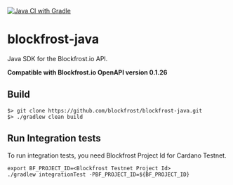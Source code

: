 [![Java CI with Gradle](https://github.com/blockfrost/blockfrost-java/actions/workflows/gradle.yml/badge.svg?branch=master)](https://github.com/blockfrost/blockfrost-java/actions/workflows/gradle.yml)

# blockfrost-java

Java SDK for the Blockfrost.io API.

**Compatible with Blockfrost.io OpenAPI version 0.1.26**

## Build

```
$> git clone https://github.com/blockfrost/blockfrost-java.git
$> ./gradlew clean build
```

## Run Integration tests
To run integration tests, you need Blockfrost Project Id for Cardano Testnet.
```
export BF_PROJECT_ID=<Blockfrost Testnet Project Id>
./gradlew integrationTest -PBF_PROJECT_ID=${BF_PROJECT_ID} 
```
